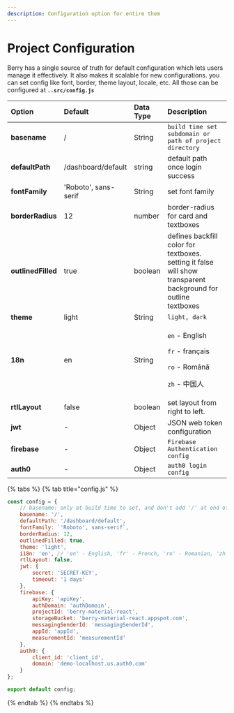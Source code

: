 ```yaml
---
description: Configuration option for entire them
---
```


# Project Configuration

Berry has a single source of truth for default configuration which lets users manage it effectively. It also makes it scalable for new configurations. you can set config like font, border, theme layout, locale, etc. All those can be configured at **`..src/config.js`**

<table>
  <thead>
    <tr>
      <th style="text-align:left"><b>Option</b>
      </th>
      <th style="text-align:left"><b>Default</b>
      </th>
      <th style="text-align:left"><b>Data Type</b>
      </th>
      <th style="text-align:left"><b>Description</b>
      </th>
    </tr>
  </thead>
  <tbody>
    <tr>
      <td style="text-align:left"><b>basename</b>
      </td>
      <td style="text-align:left">/</td>
      <td style="text-align:left">String</td>
      <td style="text-align:left"><code>build time set subdomain or path of project directory</code>
      </td>
    </tr>
    <tr>
      <td style="text-align:left"><b>defaultPath</b>
      </td>
      <td style="text-align:left">/dashboard/default</td>
      <td style="text-align:left">string</td>
      <td style="text-align:left">default path once login success</td>
    </tr>
    <tr>
      <td style="text-align:left"><b>fontFamily</b>
      </td>
      <td style="text-align:left">&apos;Roboto&apos;, sans-serif</td>
      <td style="text-align:left">String</td>
      <td style="text-align:left">set font family</td>
    </tr>
    <tr>
      <td style="text-align:left"><b>borderRadius</b>
      </td>
      <td style="text-align:left">12</td>
      <td style="text-align:left">number</td>
      <td style="text-align:left">border-radius for card and textboxes</td>
    </tr>
    <tr>
      <td style="text-align:left"><b>outlinedFilled</b>
      </td>
      <td style="text-align:left">true</td>
      <td style="text-align:left">boolean</td>
      <td style="text-align:left">defines backfill color for textboxes. setting it false will show transparent
        background for outline textboxes</td>
    </tr>
    <tr>
      <td style="text-align:left"><b>theme</b>
      </td>
      <td style="text-align:left">light</td>
      <td style="text-align:left">String</td>
      <td style="text-align:left"><code>light, dark</code>
      </td>
    </tr>
    <tr>
      <td style="text-align:left"><b>18n</b>
      </td>
      <td style="text-align:left">en</td>
      <td style="text-align:left">String</td>
      <td style="text-align:left">
        <p><code>en</code> - English</p>
        <p><code>fr</code> - fran&#xE7;ais</p>
        <p><code>ro</code> - Rom&#xE2;n&#x103;</p>
        <p><code>zh</code> - &#x4E2D;&#x56FD;&#x4EBA;</p>
      </td>
    </tr>
    <tr>
      <td style="text-align:left"><b>rtlLayout</b>
      </td>
      <td style="text-align:left">false</td>
      <td style="text-align:left">boolean</td>
      <td style="text-align:left">set layout from right to left.</td>
    </tr>
    <tr>
      <td style="text-align:left"><b>jwt</b>
      </td>
      <td style="text-align:left">-</td>
      <td style="text-align:left">Object</td>
      <td style="text-align:left">JSON web token configuration</td>
    </tr>
    <tr>
      <td style="text-align:left"><b>firebase</b>
      </td>
      <td style="text-align:left">-</td>
      <td style="text-align:left">Object</td>
      <td style="text-align:left"><code>Firebase Authentication config</code>
      </td>
    </tr>
    <tr>
      <td style="text-align:left"><b>auth0</b>
      </td>
      <td style="text-align:left">-</td>
      <td style="text-align:left">Object</td>
      <td style="text-align:left"><code>auth0 login config</code>
      </td>
    </tr>
  </tbody>
</table>

{% tabs %}
{% tab title="config.js" %}
```javascript
const config = {
    // basename: only at build time to set, and don't add '/' at end off BASENAME for breadcrumbs,  like '/berry-material-react/react/default'
    basename: '/',
    defaultPath: '/dashboard/default',
    fontFamily: `'Roboto', sans-serif`,
    borderRadius: 12,
    outlinedFilled: true,
    theme: 'light',
    i18n: 'en', // 'en' - English, 'fr' - French, 'ro' - Romanian, 'zh' - Chinese
    rtlLayout: false,
    jwt: {
        secret: 'SECRET-KEY',
        timeout: '1 days'
    },
    firebase: {
        apiKey: 'apiKey',
        authDomain: 'authDomain',
        projectId: 'berry-material-react',
        storageBucket: 'berry-material-react.appspot.com',
        messagingSenderId: 'messagingSenderId',
        appId: 'appId',
        measurementId: 'measurementId'
    },
    auth0: {
        client_id: 'client_id',
        domain: 'demo-localhost.us.auth0.com'
    }
};

export default config;

```
{% endtab %}
{% endtabs %}


